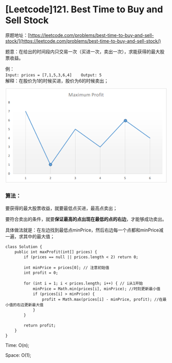 # \[Leetcode\]121. Best Time to Buy and Sell Stock

原题地址：[https://leetcode.com/problems/best-time-to-buy-and-sell-stock/](https://leetcode.com/problems/best-time-to-buy-and-sell-stock/)

题意：在给出的时间段内只交易一次（买进一次，卖出一次），求能获得的最大股票收益。

例：  
`Input: prices = [7,1,5,3,6,4]   
Output: 5`  
解释：在股价为1的时候买进，股价为6的时候卖出；

![](../../.gitbook/assets/121_profit_graph.png)

### 算法：

要获得的最大股票收益，就要最低点买进，最高点卖出；

要符合卖出的条件，就要**保证最高的点出现在最低的点的右边**，才能够成功卖出。

具体做法就是：在左边找到最低点minPrice，然后右边每一个点都和minPrice减一遍，求其中的最大值；

```text
class Solution {
    public int maxProfit(int[] prices) {
        if (prices == null || prices.length < 2) return 0;
        
        int minPrice = prices[0]; // 注意初始值
        int profit = 0;
        
        for (int i = 1; i < prices.length; i++) { // i从1开始
            minPrice = Math.min(prices[i], minPrice); //时刻更新最小值
            if (prices[i] > minPrice) {
                profit = Math.max(prices[i] - minPrice, profit); //在最小值的右边更新最大值
            }
        }
        
        return profit;
    }
}
```

Time: O\(n\);

Space: O\(1\);

